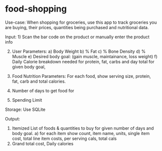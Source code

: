 # food-shopping
Use-case: When shopping for groceries, use this app to track groceries you are buying, their prices, 
quantities being purchased and nutritional data.

Input: 1) Scan the bar code on the product or manually enter the product info

2) User Parameters:
  a) Body Weight
  b) % Fat
  c) % Bone Density
  d) % Muscle
  e) Desired body goal: (gain muscle, maintainance, loss weight)
  f) Daily Calorie breakdown needed for protein, fat, carbs and day total for given body goal,   


3) Food Nutrition Parameters:
  For each food, show serving size, protein, fat, carb and total calories.
  
4) Number of days to get food for
5) Spending Limit

Storage: Use SQLite

Output:
1) Itemized List of foods & quantities to buy for given number of days and body goal. 
  a) for each item show count, item name, units, single item cost, total line item costs, per serving cals, total cals
2) Grand total cost, Daily calories
